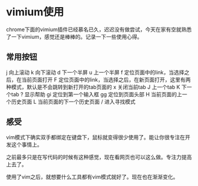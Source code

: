 # vimium使用

chrome下面的vimium插件已经慕名已久，迟迟没有做尝试，今天在家有空就熟悉了一下vimium，感觉还是棒棒的。记录一下一些使用心得。

## 常用按钮

j 向上滚动
k 向下滚动
d 下一个半屏
u 上一个半屏
f 定位页面中的link，当选择之后，在当前页面打开
F 定位页面中的link，当选择之后，在新页面打开，这里有两种模式，默认是不会跳转到新打开的tab页面的
x 关闭当前tab
J 上一个tab
K 下一个tab
? 显示帮助
gi 定位到第一个输入框
gg 定位到页面头部
H 当前页面的上一个历史页面
L 当前页面的下一个历史页面
/ 进入寻找模式

## 感受

vim模式下确实双手都绑定在键盘下，鼠标就变得很少使用了。能让你很专注在开发这个事情上。

之前最多只是在写代码的时候有这种感觉，现在看网页也可以这么做。专注力提高上去了。

使用了vim之后，就想要什么工具都有vim模式就好了。现在也在渐渐变化。
